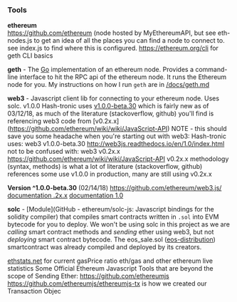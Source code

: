 ### Tools
**ethereum**  
https://github.com/ethereum (node hosted by MyEthereumAPI, but see eth-nodes.js to get an idea of all the places you can find a node to connect to. see index.js to find where this is configured.
https://ethereum.org/cli for geth CLI basics

**geth** - The [Go](https://golang.org/) implementation of an ethereum node. Provides a command-line interface to hit the RPC api of the ethereum node. It runs the Ethereum node for you. My instructions on how I run `geth` are in [/docs/geth.md](https://github.com/thinkocapo/hash-tronic/blob/master/docs/tools.md)
  
**web3** - Javascript client lib for connecting to your ethereum node. Uses solc. v1.0.0
Hash-tronic uses [v1.0.0-beta.30](http://web3js.readthedocs.io/en/1.0/index.html) which is fairly new as of 03/12/18, as much of the literature (stackoverflow, github) you'll find is referencing web3 code from [v0.2x.x] (https://github.com/ethereum/wiki/wiki/JavaScript-API)
NOTE - this should save you some headache when you're starting out with web3:
Hash-tronic uses: web3 v1.0.0-beta.30 http://web3js.readthedocs.io/en/1.0/index.html
not to be confused with: web3 v0.2x.x https://github.com/ethereum/wiki/wiki/JavaScript-API
v0.2x.x methodology (syntax, methods) is what a lot of literature (stackoverflow, github) references
some use v1.0.0 in production, many are still using v0.2x.x

**Version ^1.0.0-beta.30** (02/14/18) https://github.com/ethereum/web3.js/  
[documentation .2x.x](https://github.com/ethereum/wiki/wiki/JavaScript-API)
[documentation 1.0](http://web3js.readthedocs.io/en/1.0/index.html)

**solc** - [Module](GitHub - ethereum/solc-js: Javascript bindings for the solidity compiler) that compiles smart contracts written in `.sol` into EVM bytecode for you to deploy. We won't be using solc in this project as we are *calling* smart contract methods and *sending* ether using web3, but not *deploying* smart contract bytecode. The eos_sale.sol ([eos-distribution](https://github.com/EOSIO/eos-token-distribution/tree/master/src)) smartcontract was already compiled and deployed by its creators.


[ethstats.net](https://ethstats.net/) for current gasPrice ratio eth/gas and other ethereum live statistics
Some Official Ethereum Javascript Tools that are beyond the scope of Sending Ether:
https://github.com/ethereumjs
https://github.com/ethereumjs/ethereumjs-tx is how we created our Transaction Objec
